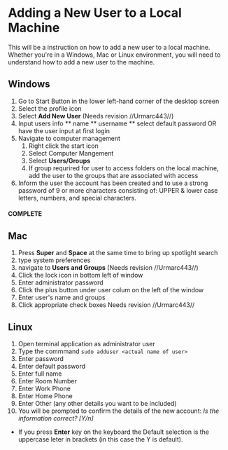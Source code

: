 # Adding a New User to a Local Machine

<p> This will be a instruction on how to add a new user to a local machine. Whether you're in a Windows, Mac or Linux environment, you will need to understand how to add a new user to the machine. </p>

## Windows
1. Go to Start Button in the lower left-hand corner of the desktop screen
2. Select the profile icon
3. Select **Add New User** (Needs revision //Urmarc443//)
4. Input users info
** name
** username
** select default password OR have the user input at first login
5. Navigate to computer management
    1. Right click the start icon 
    2. Select Computer Mangement
    3. Select **Users/Groups**
    4. If group requrired for user to access folders on the local machine, add the user to the groups that are associated with access
6. Inform the user the account has been created and to use a strong password of 9 or more characters consisting of: UPPER & lower case letters, numbers, and special characters.
#### COMPLETE

## Mac
1. Press **Super** and **Space** at the same time to bring up spotlight search
2. type system preferences
3. navigate to **Users and Groups** (Needs revision //Urmarc443//)
4. Click the lock icon in bottom left of window
5. Enter administrator password
6. Click the plus button under user colum on the left of the window
7. Enter user's name and groups
8. Click appropriate check boxes Needs revision //Urmarc443//

## Linux
1. Open terminal application as administrator user
2. Type the commmand `sudo adduser <actual name of user>`
3. Enter password
4. Enter default password
5. Enter full name
6. Enter Room Number
7. Enter Work Phone
8. Enter Home Phone
9. Enter Other (any other details you want to be included)
10. You will be prompted to confirm the details of the new account: *Is the information correct? [Y/n]*
* If you press **Enter** key on the keyboard the Default selection is the uppercase leter in brackets (in this case the Y is default).
